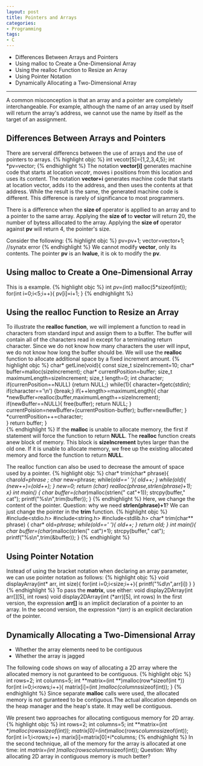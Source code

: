 ```yaml
---
layout: post
title: Pointers and Arrays
categories:
- Programming
tags:
- C
---
```

* Differences Between Arrays and Pointers
* Using malloc to Create a One-Dimensional Array
* Using the realloc Function to Resize an Array
* Using Pointer Notation
* Dynamically Allocating a Two-Dimensional Array

---

A common misconception is that an array and a pointer are completely interchangeable. For example, although the name of an array used by itself will return the array's address, we cannot use the name by itself as the target of an assignment.

## Differences Between Arrays and Pointers
There are serveral differencs between the use of arrays and the use of pointers to arrays.
{% highlight objc %}
int vecotr[5]={1,2,3,4,5};
int *pv=vector;
{% endhighlight %}
The notation **vector[i]** generates machine code that starts at location *vecotr*, moves i positions from this location and uses its content. The notation **vector+i** generates machine code that starts at location vector, adds i to the address, and then uses the contents at that address. While the result is the same, the generated machine code is different. This difference is rarely of significance to most programmers.

There is a difference when the **size of** operator is appllied to an array and to a pointer to the same array. Applying the **size of** to **vector** will return 20, the number of bytess alllocated to the array. Applying the **size of** operator against **pv** will return 4, the pointer's size.

Consider the following:
{% highlight objc %}
pv=pv+1;
vector=vector+1; //synatx error
{% endhighlight %}
We cannot modify **vector**, only its contents. The pointer **pv** is an **lvalue**, it is ok to modify the **pv**.

## Using malloc to Create a One-Dimensional Array
This is a example.
{% highlight objc %}
int *pv=(int*) malloc(5*sizeof(int));
for(int i=0;i<5;i++){
	pv[i]=i+1;
}
{% endhighlight %}

## Using the realloc Function to Resize an Array
To illustrate the **realloc function**, we will implement a function to read in characters from standard input and assign them to a buffer. The buffer will contain all of the characters read in except for a terminating return character. Since we do not know how many characters the user will input, we do not know how long the buffer should be. We will use the **realloc** function to allocate additional space by a fixed increment amount.
{% highlight objc %}
char* getLine(void){
	const size_t sizeIncrement=10;
	char* buffer=malloc(sizeIncrement);
	char* currentPosition=buffer;
	size_t maximumLength=sizeIncrement;
	size_t length=0;
	int character;
	if(currenPosition==NULL) {return NULL;}
	while(1){
	character=fgetc(stdin);
	if(character=='\n') {break;}
	if(++length>=maximumLength){
		char *newBuffer=realloc(buffer,maximumLength+=sizeIncrement);
		if(newBuffer==NULL){
			free(buffer);
			return NULL;
		}
		currentPoision=newBuffer+(currentPosition-buffer);
		buffer=newBuffer;
	}
	*currentPosition++=character;	
	}
	return buffer;
}	
{% endhighlight %}
If the **malloc** is unable to allocate memory, the first if statement will force the function to return **NULL**. The **realloc** function creats anew block of memory. This block is **sizeIncrement** bytes larger than the old one. If it is unable to allocate memory, we free up the existing allocated memory and force the function to return **NULL**.

The realloc function can also be used to decrease the amount of space used by a pointer.
{% highlight objc %}
char* trim(char* phrase){
  char*old=phrase ;
  char* new=phrase;
  while(*old==' '){
    old++;
  }
  while(*old){
    *(new++)=*(old++);
  }
  *new=0;
  return (char*) realloc(phrase,strlen(phrase)+1);
x}
int main()
{
  char* buffer=(char*)malloc(strlen("   cat"+1));
  strcpy(buffer,"   cat");
  printf("%s\n",trim(buffer));
}
{% endhighlight %}
Here, we change the content of the pointer. Question: why we need **strlen(phrase)+1**? We can just change the pointer in the **trim** function.
{% highlight objc %}
#include<stdio.h>
#include<string.h>
#include<stdlib.h>
char* trim(char** phrase)
{
  char* old=*phrase;
  while(*old==' '){
    old++;
  }
  return old;
}
int main(){
  char* buffer=(char*)malloc(strlen("  cat")+1);
  strcpy(buffer,"  cat");
  printf("%s\n",trim(&buffer));
}
{% endhighlight %}

## Using Pointer Notation
Instead of using the bracket notation when declaring an array parameter, we can use pointer notation as follows:
{% highlight objc %}
void displayArray(int* arr, int size){
	for(int i=0;i<size;i++){
		printf("%d\n",arr[i])
}
}
{% endhighlight %}
To pass the **matrix**, use either:
	void display2DArray(int arr[][5], int rows)
	void display2DArray(int (*arr)[5], int rows)
In the first version, the expression **arr[]** is an implicit declaration of a pointer to an array. In the second version, the expression **(*arr)** is an explicit declaration of the pointer.

## Dynamically Allocating a Two-Dimensional Array

- Whether the array elements need to be contiguous
- Whether the array is jagged

The following code shows on way of allocating a 2D array where the allocated memory is not guranteed to be contiguous.
{% highlight objc %}
int rows=2;
int columns=5;
int **matrix=(int **)malloc(row*sizeof(int *))
for(int i=0;i<rows;i++){
matrix[i]=(int *)malloc(columns*sizeof(int));
}
{% endhighlight %}
Since separate **malloc** calls were used, the allocated memory is not guranteed to be contiguous.The actual allocation depends on the heap manager and the heap's state. It may well be contiguous.

We present two approaches for allocating contiguous memory for 2D array.
{% highlight objc %}
int rows=2;
int columns=5;
int **matrix=(int **)malloc(rows*sizeof(int*));
matrix[0]=(int*)malloc(rows*columns*sizeof(int));
for(int i=1;i<rows;i++)
	marix[i]=matrix[0]+i*columns;
{% endhighlight %}
In the second technique, all of the memory for the array is allocated at one time:
	int *matrix=(int *)malloc(rows*columns*sizeof(int));
Question: Why allocating 2D array in contiguous memory is much better?

